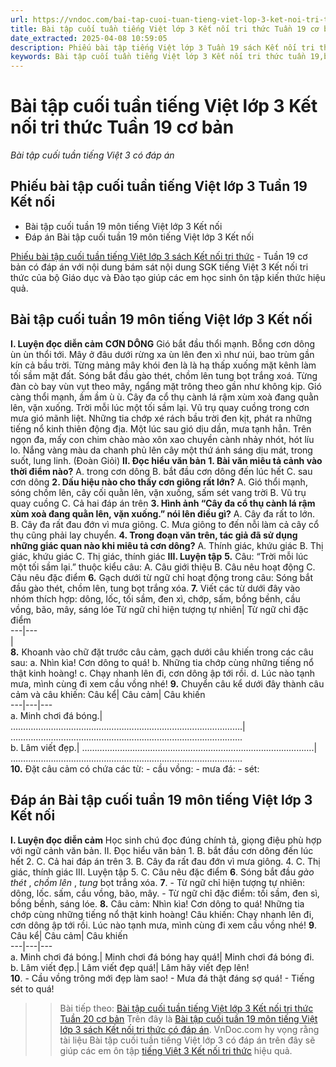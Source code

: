 ```yaml
---
url: https://vndoc.com/bai-tap-cuoi-tuan-tieng-viet-lop-3-ket-noi-tri-thuc-tuan-19-co-ban-315473
title: Bài tập cuối tuần tiếng Việt lớp 3 Kết nối tri thức Tuần 19 cơ bản - Bài tập cuối tuần tiếng Việt 3 có đáp án - VnDoc.com
date_extracted: 2025-04-08 10:59:05
description: Phiếu bài tập tiếng Việt lớp 3 Tuần 19 sách Kết nối tri thức có đáp án bao gồm nhiều dạng bài tập tiếng Việt 3 cơ bản khác nhau giúp các em ôn tập hiệu quả.
keywords: Bài tập cuối tuần tiếng Việt lớp 3 Kết nối tri thức tuần 19,bài tập cuối tuần tiếng việt 3 tuần 19,bài tập cuối tuần môn tiếng việt lớp 3 kết nối tri thức tuần 19,bài tập cuối tuần tiếng việt lớp 3 sách kết nối tri thức tuần 19,bài tập cuối tuần 18 môn tiếng việt lớp 3 kết nối tri thức,bài tập cuối tuần 19 tiếng việt 3 kết nối tri thức,bài tập tiếng việt lớp 3 tuần 19,phiếu bài tập tiếng việt lớp 3 tuần 19,đề tiếng việt lớp 3 tuần 19
---
```


# Bài tập cuối tuần tiếng Việt lớp 3 Kết nối tri thức Tuần 19 cơ bản
 _Bài tập cuối tuần tiếng Việt 3 có đáp án_
## Phiếu bài tập cuối tuần tiếng Việt lớp 3 Tuần 19 Kết nối
  * Bài tập cuối tuần 19 môn tiếng Việt lớp 3 Kết nối
  * Đáp án Bài tập cuối tuần 19 môn tiếng Việt lớp 3 Kết nối

[Phiếu bài tập cuối tuần tiếng Việt lớp 3 sách Kết nối tri thức](<https://vndoc.com/de-kiem-tra-cuoi-tuan-tieng-viet3>) \- Tuần 19 cơ bản có đáp án với nội dung bám sát nội dung SGK tiếng Việt 3 Kết nối tri thức của bộ Giáo dục và Đào tạo giúp các em học sinh ôn tập kiến thức hiệu quả.
## **Bài tập cuối tuần 19 môn tiếng Việt lớp 3 Kết nối**
**I. Luyện đọc diễn cảm**
**CƠN DÔNG**
Gió bắt đầu thổi mạnh. Bỗng cơn dông ùn ùn thổi tới. Mây ở đâu dưới rừng xa ùn lên đen xì như núi, bao trùm gần kín cả bầu trời. Từng mảng mây khói đen là là hạ thấp xuống mặt kênh làm tối sầm mặt đất. Sóng bắt đầu gào thét, chồm lên tung bọt trắng xoá. Từng đàn cò bay vùn vụt theo mây, ngẩng mặt trông theo gần như không kịp.
Gió càng thổi mạnh, ầm ầm ù ù. Cây đa cổ thụ cành lá rậm xùm xoà đang quằn lên, vặn xuống. Trời mỗi lúc một tối sầm lại. Vũ trụ quay cuồng trong cơn mưa gió mãnh liệt. Những tia chớp xé rách bầu trời đen kịt, phát ra những tiếng nổ kinh thiên động địa.
Một lúc sau gió dịu dần, mưa tạnh hẳn. Trên ngọn đa, mấy con chim chào mào xôn xao chuyền cành nhảy nhót, hót líu lo. Nắng vàng màu da chanh phủ lên cây một thứ ánh sáng dịu mát, trong suốt, lung linh.
\(Đoàn Giỏi\)
**II. Đọc hiểu văn bản**
**1\. Bài văn miêu tả cảnh vào thời điểm nào?**
A. trong cơn dông
B. bắt đầu cơn dông đến lúc hết
C. sau cơn dông
**2\. Dấu hiệu nào cho thấy cơn giông rất lớn?**
A. Gió thổi mạnh, sóng chồm lên, cây cối quằn lên, vặn xuống, sấm sét vang trời
B. Vũ trụ quay cuồng
C. Cả hai đáp án trên
**3\. Hình ảnh “Cây đa cổ thụ cành lá rậm xùm xoà đang quằn lên, vặn xuống.” nói lên điều gì?**
A. Cây đa rất to lớn.
B. Cây đa rất đau đớn vì mưa giông.
C. Mưa giông to đến nỗi làm cả cây cổ thụ cũng phải lay chuyển.
**4\. Trong đoạn văn trên, tác giả đã sử dụng những giác quan nào khi miêu tả cơn dông?**
A. Thính giác, khứu giác
B. Thị giác, khứu giác
C. Thị giác, thính giác
**III. Luyện tập**
**5.** Câu: “Trời mỗi lúc một tối sầm lại.” thuộc kiểu câu:
A. Câu giới thiệu
B. Câu nêu hoạt động
C. Câu nêu đặc điểm
**6.** Gạch dưới từ ngữ chỉ hoạt động trong câu:
Sóng bắt đầu gào thét, chồm lên, tung bọt trắng xóa.
**7.** Viết các từ dưới đây vào nhóm thích hợp:
dông, lốc, tối sầm, đen xì, chớp, sấm, bồng bềnh, cầu vồng, bão, mây, sáng lóe
Từ ngữ chỉ hiện tượng tự nhiên| Từ ngữ chỉ đặc điểm  
---|---  
|   
**8.** Khoanh vào chữ đặt trước câu cảm, gạch dưới câu khiến trong các câu sau:
a. Nhìn kìa\! Cơn dông to quá\!
b. Những tia chớp cùng những tiếng nổ thật kinh hoàng\!
c. Chạy nhanh lên đi, cơn dông ập tới rồi.
d. Lúc nào tạnh mưa, mình cùng đi xem cầu vồng nhé\!
**9.** Chuyển câu kể dưới đây thành câu cảm và câu khiến:
Câu kể| Câu cảm| Câu khiến  
---|---|---  
a. Minh chơi đá bóng.| ……………………………………….……………………………………….| ……………………………………….……………………………………….  
b. Lâm viết đẹp.| ……………………………………….……………………………………….| ……………………………………….……………………………………….  
**10.** Đặt câu cảm có chứa các từ:
\- cầu vồng:
\- mưa đá:
\- sét:
## **Đáp án Bài tập cuối tuần 19 môn tiếng Việt lớp 3 Kết nối**
**I. Luyện đọc diễn cảm**
Học sinh chú đọc đúng chính tả, giọng điệu phù hợp với ngữ cảnh văn bản.
II. Đọc hiểu văn bản
1\. B. bắt đầu cơn dông đến lúc hết
2\. C. Cả hai đáp án trên
3\. B. Cây đa rất đau đớn vì mưa giông.
4\. C. Thị giác, thính giác
III. Luyện tập
5\. C. Câu nêu đặc điểm
**6**. Sóng bắt đầu _gào thét_ , _chồm lên_ , _tung_ bọt trắng xóa.
**7**.
\- Từ ngữ chỉ hiện tượng tự nhiên: dông, lốc. sấm, cầu vồng, bão, mây.
\- Từ ngữ chỉ đặc điểm: tối sầm, đen sì, bồng bềnh, sáng lóe.
**8.**
Câu cảm:
Nhìn kìa\! Cơn dông to quá\!
Những tia chớp cùng những tiếng nổ thật kinh hoàng\!
Câu khiến:
Chạy nhanh lên đi, cơn dông ập tới rồi.
Lúc nào tạnh mưa, mình cùng đi xem cầu vồng nhé\!
**9**.
Câu kể| Câu cảm| Câu khiến  
---|---|---  
a. Minh chơi đá bóng.| Minh chơi đá bóng hay quá\!| Minh chơi đá bóng đi.  
b. Lâm viết đẹp.| Lâm viết đẹp quá\!| Lâm hãy viết đẹp lên\!  
**10**.
\- Cầu vồng trông mới đẹp làm sao\!
\- Mưa đá thật đáng sợ quá\!
\- Tiếng sét to quá\!
>> Bài tiếp theo: [Bài tập cuối tuần tiếng Việt lớp 3 Kết nối tri thức Tuần 20 cơ bản](<https://vndoc.com/bai-tap-cuoi-tuan-tieng-viet-lop-3-ket-noi-tri-thuc-tuan-20-co-ban-315520>)
Trên đây là [Bài tập cuối tuần 19 môn tiếng Việt lớp 3 sách Kết nối tri thức có đáp án](<https://vndoc.com/bai-tap-cuoi-tuan-tieng-viet-lop-3-ket-noi-tri-thuc-tuan-19-co-ban-315473>). VnDoc.com hy vọng rằng tài liệu Bài tập cuối tuần tiếng Việt lớp 3 có đáp án trên đây sẽ giúp các em ôn tập [tiếng Việt 3 Kết nối tri thức](<https://vndoc.com/tieng-viet-lop-3-kntt-tap2>) hiệu quả.
